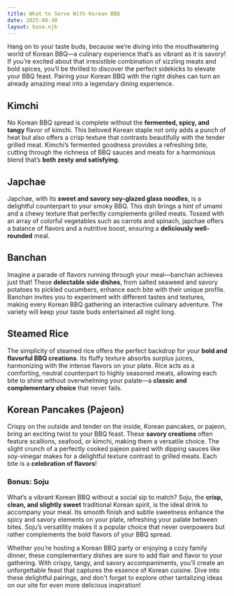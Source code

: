 ```yaml
---
title: What to Serve With Korean BBQ
date: 2025-08-30
layout: base.njk
---
```


Hang on to your taste buds, because we’re diving into the mouthwatering world of Korean BBQ—a culinary experience that’s as vibrant as it is savory! If you’re excited about that irresistible combination of sizzling meats and bold spices, you’ll be thrilled to discover the perfect sidekicks to elevate your BBQ feast. Pairing your Korean BBQ with the right dishes can turn an already amazing meal into a legendary dining experience.

## **Kimchi**

No Korean BBQ spread is complete without the **fermented, spicy, and tangy** flavor of kimchi. This beloved Korean staple not only adds a punch of heat but also offers a crisp texture that contrasts beautifully with the tender grilled meat. Kimchi’s fermented goodness provides a refreshing bite, cutting through the richness of BBQ sauces and meats for a harmonious blend that’s **both zesty and satisfying**.

## **Japchae**

Japchae, with its **sweet and savory soy-glazed glass noodles**, is a delightful counterpart to your smoky BBQ. This dish brings a hint of umami and a chewy texture that perfectly complements grilled meats. Tossed with an array of colorful vegetables such as carrots and spinach, japchae offers a balance of flavors and a nutritive boost, ensuring a **deliciously well-rounded** meal.

## **Banchan**

Imagine a parade of flavors running through your meal—banchan achieves just that! These **delectable side dishes**, from salted seaweed and savory potatoes to pickled cucumbers, enhance each bite with their unique profile. Banchan invites you to experiment with different tastes and textures, making every Korean BBQ gathering an interactive culinary adventure. The variety will keep your taste buds entertained all night long.

## **Steamed Rice**

The simplicity of steamed rice offers the perfect backdrop for your **bold and flavorful BBQ creations**. Its fluffy texture absorbs surplus juices, harmonizing with the intense flavors on your plate. Rice acts as a comforting, neutral counterpart to highly seasoned meats, allowing each bite to shine without overwhelming your palate—a **classic and complementary choice** that never fails.

## **Korean Pancakes (Pajeon)**

Crispy on the outside and tender on the inside, Korean pancakes, or pajeon, bring an exciting twist to your BBQ feast. These **savory creations** often feature scallions, seafood, or kimchi, making them a versatile choice. The slight crunch of a perfectly cooked pajeon paired with dipping sauces like soy-vinegar makes for a delightful texture contrast to grilled meats. Each bite is a **celebration of flavors**!

### **Bonus: Soju**

What’s a vibrant Korean BBQ without a social sip to match? Soju, the **crisp, clean, and slightly sweet** traditional Korean spirit, is the ideal drink to accompany your meal. Its smooth finish and subtle sweetness enhance the spicy and savory elements on your plate, refreshing your palate between bites. Soju’s versatility makes it a popular choice that never overpowers but rather complements the bold flavors of your BBQ spread.

Whether you’re hosting a Korean BBQ party or enjoying a cozy family dinner, these complementary dishes are sure to add flair and flavor to your gathering. With crispy, tangy, and savory accompaniments, you’ll create an unforgettable feast that captures the essence of Korean cuisine. Dive into these delightful pairings, and don't forget to explore other tantalizing ideas on our site for even more delicious inspiration!